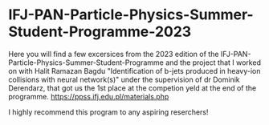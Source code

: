 # IFJ-PAN-Particle-Physics-Summer-Student-Programme-2023

Here you will find a few excersices from the 2023 edition of the IFJ-PAN-Particle-Physics-Summer-Student-Programme and the project that I worked on with Halit Ramazan Bagdu "Identification of b-jets produced in heavy-ion collisions with neural network(s)" under the supervision of dr Dominik Derendarz, that got us the 1st place at the competion yeld at the end of the programme.
https://ppss.ifj.edu.pl/materials.php

I highly recommend this program to any aspiring reserchers!
